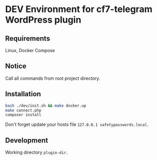 # DEV Environment for cf7-telegram WordPress plugin

## Requirements
Linux, Docker Compose

## Notice
Call all commands from root project directory.

## Installation

```bash
bash ./dev/init.sh && make docker.up
make connect.php 
composer install
```

Don't forget update your hosts file
`127.0.0.1 safetypasswords.local`.

## Development
Working directory `plugin-dir`.
